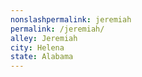 ```yaml
---
﻿nonslashpermalink: jeremiah
permalink: /jeremiah/
alley: Jeremiah
city: Helena
state: Alabama
---
```

